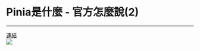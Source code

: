 <h1>Pinia是什麼 - 官方怎麼說(2)</h1>
<hr>
<div>
  <div class="mt-2">
   <a  href="https://pinia.vuejs.org/introduction.html" target="_blank">連結</a>
  </div>
  <div class="mt-2">
    <img src="/assets/pinia-intro.png" />
  </div>
</div>